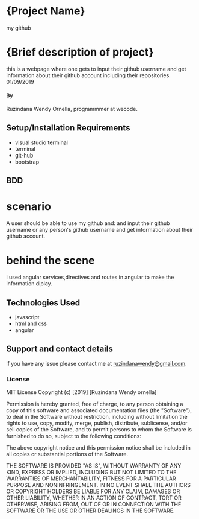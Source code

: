 # {Project Name}
my github
# {Brief description of project}
this is a webpage where one gets to input their github username and get information about their github account including their repositories.
01/09/2019
#### By 
Ruzindana Wendy Ornella,
programmmer at wecode.

## Setup/Installation Requirements
* visual studio terminal
* terminal
* git-hub
* bootstrap
## BDD
# scenario 
 A  user should be able to use my github and:
and input their github username or any person's github username and get information about their github account.
# behind the scene
i used angular services,directives and routes in angular  to make the information diplay.
## Technologies Used
* javascript
* html and css
* angular
## Support and contact details
if you have any issue please contact me at ruzindanawendy@gmail.com.
### License
MIT License
Copyright (c) [2019] [Ruzindana Wendy ornella]

Permission is hereby granted, free of charge, to any person obtaining a copy
of this software and associated documentation files (the "Software"), to deal
in the Software without restriction, including without limitation the rights
to use, copy, modify, merge, publish, distribute, sublicense, and/or sell
copies of the Software, and to permit persons to whom the Software is
furnished to do so, subject to the following conditions:

The above copyright notice and this permission notice shall be included in all
copies or substantial portions of the Software.

THE SOFTWARE IS PROVIDED "AS IS", WITHOUT WARRANTY OF ANY KIND, EXPRESS OR
IMPLIED, INCLUDING BUT NOT LIMITED TO THE WARRANTIES OF MERCHANTABILITY,
FITNESS FOR A PARTICULAR PURPOSE AND NONINFRINGEMENT. IN NO EVENT SHALL THE
AUTHORS OR COPYRIGHT HOLDERS BE LIABLE FOR ANY CLAIM, DAMAGES OR OTHER
LIABILITY, WHETHER IN AN ACTION OF CONTRACT, TORT OR OTHERWISE, ARISING FROM,
OUT OF OR IN CONNECTION WITH THE SOFTWARE OR THE USE OR OTHER DEALINGS IN THE
SOFTWARE.
